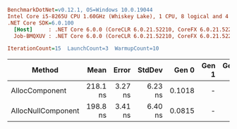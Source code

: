 ``` ini

BenchmarkDotNet=v0.12.1, OS=Windows 10.0.19044
Intel Core i5-8265U CPU 1.60GHz (Whiskey Lake), 1 CPU, 8 logical and 4 physical cores
.NET Core SDK=6.0.100
  [Host]     : .NET Core 6.0.0 (CoreCLR 6.0.21.52210, CoreFX 6.0.21.52210), X64 RyuJIT
  Job-BMQXUV : .NET Core 6.0.0 (CoreCLR 6.0.21.52210, CoreFX 6.0.21.52210), X64 RyuJIT

IterationCount=15  LaunchCount=3  WarmupCount=10  

```
|             Method |     Mean |   Error |  StdDev |  Gen 0 | Gen 1 | Gen 2 | Allocated |
|------------------- |---------:|--------:|--------:|-------:|------:|------:|----------:|
|     AllocComponent | 218.1 ns | 3.27 ns | 6.23 ns | 0.1018 |     - |     - |     320 B |
| AllocNullComponent | 198.8 ns | 3.41 ns | 6.40 ns | 0.0815 |     - |     - |     256 B |
